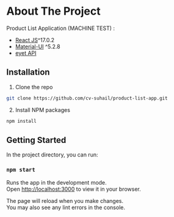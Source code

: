 # About The Project

Product List Application (MACHINE TEST) :

  * [React JS](https://reactjs.org/)^17.0.2
  * [Material-UI](https://mui.com/) ^5.2.8
  * [eyet API](http://apitextile.eyeterp.com/)

## Installation

1. Clone the repo
```sh
git clone https://github.com/cv-suhail/product-list-app.git
```
2. Install NPM packages
```sh
npm install
```

## Getting Started

In the project directory, you can run:

### `npm start`

Runs the app in the development mode.\
Open [http://localhost:3000](http://localhost:3000) to view it in your browser.

The page will reload when you make changes.\
You may also see any lint errors in the console.


